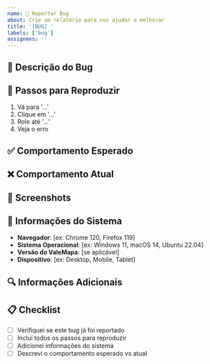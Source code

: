 ```yaml
---
name: 🐛 Reportar Bug
about: Crie um relatório para nos ajudar a melhorar
title: '[BUG] '
labels: ['bug']
assignees: ''
---
```


## 🐛 Descrição do Bug

<!-- Descreva o bug de forma clara e concisa -->

## 🔄 Passos para Reproduzir

1. Vá para '...'
2. Clique em '...'
3. Role até '...'
4. Veja o erro

## ✅ Comportamento Esperado

<!-- Descreva o que deveria acontecer -->

## ❌ Comportamento Atual

<!-- Descreva o que está acontecendo -->

## 📸 Screenshots

<!-- Se aplicável, adicione screenshots para ajudar a explicar o problema -->

## 📱 Informações do Sistema

- **Navegador**: [ex: Chrome 120, Firefox 119]
- **Sistema Operacional**: [ex: Windows 11, macOS 14, Ubuntu 22.04]
- **Versão do ValeMapa**: [se aplicável]
- **Dispositivo**: [ex: Desktop, Mobile, Tablet]

## 🔍 Informações Adicionais

<!-- Adicione qualquer outro contexto sobre o problema aqui -->

## 📋 Checklist

- [ ] Verifiquei se este bug já foi reportado
- [ ] Incluí todos os passos para reproduzir
- [ ] Adicionei informações do sistema
- [ ] Descrevi o comportamento esperado vs atual 